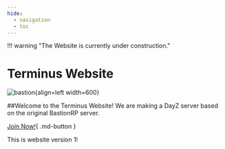 ```yaml
---
hide:
  - navigation
  - toc
---
```

!!! warning "The Website is currently under construction."

# Terminus Website

![bastion](img/bastion.png){align=left width=600}  

##Welcome to the Terminus Website!
We are making a DayZ server based on the original BastionRP server.  

[Join Now!](join.md){ .md-button }  

This is website version 1!